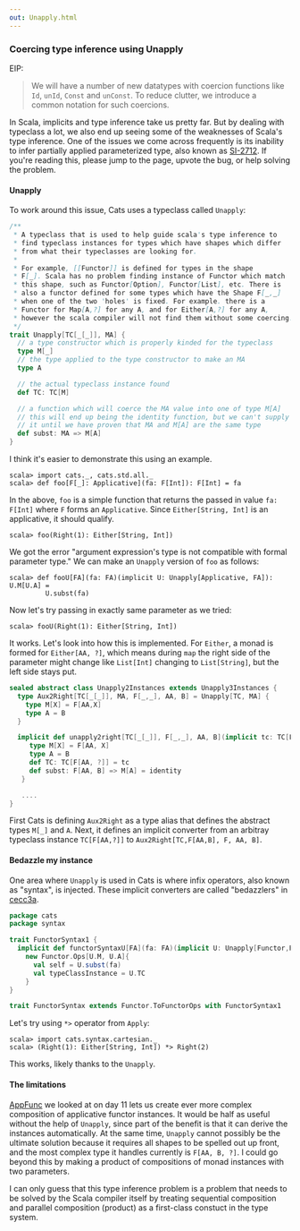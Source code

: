 ```yaml
---
out: Unapply.html
---
```


  [SI-2712]: https://issues.scala-lang.org/browse/SI-2712
  [cecc3a]: https://github.com/stew/cats/commit/cecc3afbdbb6fbbe764005cd52e9efe7acdfc8f2
  [combining-applicative]: combining-applicative.html

### Coercing type inference using Unapply

EIP:

> We will have a number of new datatypes with coercion functions like `Id`, `unId`, `Const` and `unConst`.
> To reduce clutter, we introduce a common notation for such coercions.

In Scala, implicits and type inference take us pretty far.
But by dealing with typeclass a lot, we also end up seeing some of the weaknesses of Scala's type inference.
One of the issues we come across frequently is its inability to infer partially applied parameterized type,
also known as [SI-2712][SI-2712].
If you're reading this, please jump to the page, upvote the bug, or help solving the problem.

#### Unapply

To work around this issue, Cats uses a typeclass called `Unapply`:

```scala
/**
 * A typeclass that is used to help guide scala's type inference to
 * find typeclass instances for types which have shapes which differ
 * from what their typeclasses are looking for.
 *
 * For example, [[Functor]] is defined for types in the shape
 * F[_]. Scala has no problem finding instance of Functor which match
 * this shape, such as Functor[Option], Functor[List], etc. There is
 * also a functor defined for some types which have the Shape F[_,_]
 * when one of the two 'holes' is fixed. For example. there is a
 * Functor for Map[A,?] for any A, and for Either[A,?] for any A,
 * however the scala compiler will not find them without some coercing.
 */
trait Unapply[TC[_[_]], MA] {
  // a type constructor which is properly kinded for the typeclass
  type M[_]
  // the type applied to the type constructor to make an MA
  type A

  // the actual typeclass instance found
  def TC: TC[M]

  // a function which will coerce the MA value into one of type M[A]
  // this will end up being the identity function, but we can't supply
  // it until we have proven that MA and M[A] are the same type
  def subst: MA => M[A]
}
```

I think it's easier to demonstrate this using an example.


```console:new
scala> import cats._, cats.std.all._
scala> def foo[F[_]: Applicative](fa: F[Int]): F[Int] = fa
```

In the above, `foo` is a simple function that returns the passed in value `fa: F[Int]`
where `F` forms an `Applicative`.
Since `Either[String, Int]` is an applicative, it should qualify.

```console:error
scala> foo(Right(1): Either[String, Int])
```

We got the error "argument expression's type is not compatible with formal parameter type."
We can make an `Unapply` version of `foo` as follows:


```console
scala> def fooU[FA](fa: FA)(implicit U: Unapply[Applicative, FA]): U.M[U.A] =
         U.subst(fa)
```

Now let's try passing in exactly same parameter as we tried:

```console
scala> fooU(Right(1): Either[String, Int])
```

It works. Let's look into how this is implemented.
For `Either`, a monad is formed for `Either[AA, ?]`, which means
during `map` the right side of the parameter might change like
`List[Int]` changing to `List[String]`, but the left side stays put.

```scala
sealed abstract class Unapply2Instances extends Unapply3Instances {
  type Aux2Right[TC[_[_]], MA, F[_,_], AA, B] = Unapply[TC, MA] {
    type M[X] = F[AA,X]
    type A = B
  }

  implicit def unapply2right[TC[_[_]], F[_,_], AA, B](implicit tc: TC[F[AA,?]]): Aux2Right[TC,F[AA,B], F, AA, B] = new Unapply[TC, F[AA,B]] {
     type M[X] = F[AA, X]
     type A = B
     def TC: TC[F[AA, ?]] = tc
     def subst: F[AA, B] => M[A] = identity
   }

   ....
}
```

First Cats is defining `Aux2Right` as a type alias that defines the abstract types `M[_]` and `A`.
Next, it defines an implicit converter from an arbitray typeclass instance `TC[F[AA,?]]`
to `Aux2Right[TC,F[AA,B], F, AA, B]`.

#### Bedazzle my instance

One area where `Unapply` is used in Cats is where infix operators, also known as "syntax",
is injected. These implicit converters are called "bedazzlers" in [cecc3a][cecc3a].

```scala
package cats
package syntax

trait FunctorSyntax1 {
  implicit def functorSyntaxU[FA](fa: FA)(implicit U: Unapply[Functor,FA]): Functor.Ops[U.M, U.A] =
    new Functor.Ops[U.M, U.A]{
      val self = U.subst(fa)
      val typeClassInstance = U.TC
    }
}

trait FunctorSyntax extends Functor.ToFunctorOps with FunctorSyntax1
```

Let's try using `*>` operator from `Apply`:

```console
scala> import cats.syntax.cartesian._
scala> (Right(1): Either[String, Int]) *> Right(2)
```

This works, likely thanks to the `Unapply`.

#### The limitations

[AppFunc][combining-applicative] we looked at on day 11 lets us create ever more complex
composition of applicative functor instances.
It would be half as useful without the help of `Unapply`, since part of the benefit
is that it can derive the instances automatically.
At the same time, `Unapply` cannot possibly be the ultimate solution because
it requires all shapes to be spelled out up front, and the most complex type it handles currently is `F[AA, B, ?]`.
I could go beyond this by making a product of compositions of monad instances with two parameters.

I can only guess that this type inference problem is a problem that needs to be
solved by the Scala compiler itself by treating sequential composition and
parallel composition (product) as a first-class constuct in the type system.
